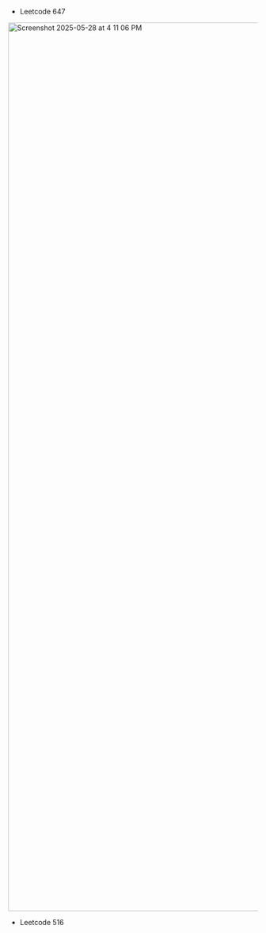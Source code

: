 - Leetcode 647
<img width="1792" alt="Screenshot 2025-05-28 at 4 11 06 PM" src="https://github.com/user-attachments/assets/1313911b-f4e0-4c6f-bd6c-b627fe1adb87" />

- Leetcode 516
